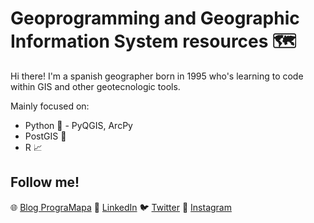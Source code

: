 # Geoprogramming and Geographic Information System resources 🗺

Hi there! I'm a spanish geographer born in 1995 who's learning to code within GIS 
and other geotecnologic tools.

Mainly focused on: 
- Python 🐍 - PyQGIS, ArcPy
- PostGIS 🐘 
- R 📈 

## Follow me!
🌐 <a href="https://programapa.wordpress.com/">Blog PrograMapa</a>
💼 <a href="https://www.linkedin.com/in/robertojl/">LinkedIn</a>
🐦 <a href="https://twitter.com/progra_mapa">Twitter</a>
📸 <a href="https://www.instagram.com/progra_mapa/">Instagram</a>


